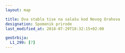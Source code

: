 ```yaml
---
layout: map

title: Dva stabla tise na salašu kod Novog Orahova
designation: Spomenik prirode
last_modified_at: 2018-07-29T18:32:15+02:00

geoSrbija:
  L1_299: [7]
---
```


